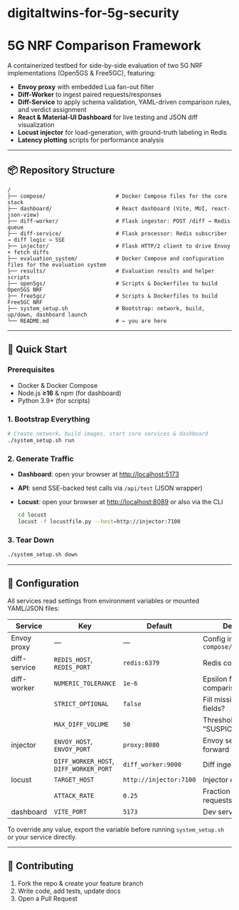 # digitaltwins-for-5g-security
# 5G NRF Comparison Framework

A containerized testbed for side-by-side evaluation of two 5G NRF implementations (Open5GS & Free5GC), featuring:

* **Envoy proxy** with embedded Lua fan-out filter
* **Diff-Worker** to ingest paired requests/responses
* **Diff-Service** to apply schema validation, YAML-driven comparison rules, and verdict assignment
* **React & Material-UI Dashboard** for live testing and JSON diff visualization
* **Locust injector** for load-generation, with ground-truth labeling in Redis
* **Latency plotting** scripts for performance analysis

---

## 📦 Repository Structure

```
/
├── compose/                      # Docker Compose files for the core stack
├── dashboard/                    # React dashboard (Vite, MUI, react-json-view)
├── diff-worker/                  # Flask ingestor: POST /diff → Redis queue
├── diff-service/                 # Flask processor: Redis subscriber → diff logic → SSE
├── injector/                     # Flask HTTP/2 client to drive Envoy + fetch diffs
├── evaluation_system/            # Docker Compose and configuration files for the evaluation system 
├── results/                      # Evaluation results and helper scripts
├── open5gs/                      # Scripts & Dockerfiles to build Open5GS NRF
├── free5gc/                      # Scripts & Dockerfiles to build Free5GC NRF
├── system_setup.sh               # Bootstrap: network, build, up/down, dashboard launch
└── README.md                     # ← you are here
```

---

## 🚀 Quick Start

### Prerequisites

* Docker & Docker Compose
* Node.js **≥16** & npm (for dashboard)
* Python 3.9+ (for scripts)

### 1. Bootstrap Everything

```bash
# Create network, build images, start core services & dashboard
./system_setup.sh run
```

### 2. Generate Traffic

* **Dashboard**: open your browser at [http://localhost:5173](http://localhost:5173)
* **API**: send SSE-backed test calls via `/api/test` (JSON wrapper)
* **Locust**: open your browser at [http://localhost:8089](http://localhost:8089) or also via the CLI 

  ```bash
  cd locust
  locust -f locustfile.py --host=http://injector:7100
  ```
  
### 3. Tear Down

```bash
./system_setup.sh down
```

---

## 🔧 Configuration

All services read settings from environment variables or mounted YAML/JSON files:

| Service      | Key                                    | Default                | Description                        |
| ------------ | -------------------------------------- | ---------------------- | ---------------------------------- |
| Envoy proxy  | —                                      | —                      | Config in `compose/.../envoy.yaml` |
| diff-service | `REDIS_HOST`, `REDIS_PORT`             | `redis:6379`           | Redis connection                   |
| diff-worker  | `NUMERIC_TOLERANCE`                    | `1e-6`                 | Epsilon for numeric comparisons    |
|              | `STRICT_OPTIONAL`                      | `false`                | Fill missing optional fields?      |
|              | `MAX_DIFF_VOLUME`                      | `50`                   | Threshold for “SUSPICIOUS” verdict |
| injector     | `ENVOY_HOST`, `ENVOY_PORT`             | `proxy:8080`           | Envoy service to forward SBI calls |
|              | `DIFF_WORKER_HOST`, `DIFF_WORKER_PORT` | `diff_worker:9000`     | Diff ingestion API                 |
| locust       | `TARGET_HOST`                          | `http://injector:7100` | Injector endpoint                  |
|              | `ATTACK_RATE`                          | `0.25`                 | Fraction of tampered requests      |
| dashboard    | `VITE_PORT`                            | `5173`                 | Dev server port                    |

To override any value, export the variable before running `system_setup.sh` or your service directly.

---

## 🎯 Contributing

1. Fork the repo & create your feature branch
2. Write code, add tests, update docs
3. Open a Pull Request


